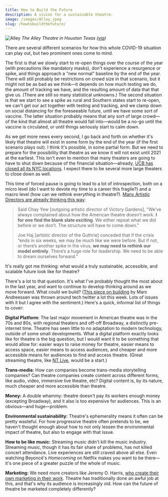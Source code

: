 ```yaml
---
title: How to Build the Future
description: A vision for a sustainable theatre.
image: /images/Alley.jpeg
slug: /howtobuildthefuture/
---
```


![Alley](https://guscuddy.com/images/Alley.jpeg)
_The Alley Theatre in Houston Texas ([via](https://www.americantheatre.org/2020/03/31/no-show/))_

There are several different scenarios for how this whole COVID-19 situation can play out, but two prominent ones come to mind.

The first is that we slowly start to re-open things over the course of the year (with precautions like mandatory masks), don't experience a resurgence or spike, and things approach a "new normal" baseline by the end of the year. There will still probably be restrictions on crowd size in that scenario, but it might not be as bad as we think—it depends on how much testing we do, the amount of tracking we have, and the resulting amount of data that that give us. (There are still so many statistical unknowns.) The second situation is that we start to see a spike as rural and Southern states start to re-open, we can't get our act together with testing and tracking, and we clamp down on social distancing for the foreseeable future, until we have some sort of vaccine. The latter situation probably means that any sort of large crowd—of the kind that almost all theatre would fall into—would be a no-go until the vaccine is circulated, or until things seriously start to calm down.

As we get more news every second, I go back and forth on whether it's likely that theatre will exist in some form by the end of the year (if the first scenario plays out). I think it's possible, in some partial form. But we need to prepare for the possibility that theatre as we know it will not exist until 2021 at the earliest. This isn't even to mention that many theaters are going to have to shut down because of the financial situation—already, [UCB has closed all its NYC locations](https://www.vulture.com/2020/04/ucb-theater-training-center-closes.html). I expect there to be several more large theaters to close down as well.

This time of forced pause is going to lead to a lot of introspection, both on a micro level (do I want to devote my time to a career this fragile?) and a macro level (how can we rethink everything in theatre?). [Many Artistic Directors are already thinking this way](https://www.americantheatre.org/2020/03/31/no-show/):

> Said Chay Yew [outgoing artistic director of Victory Gardens], “We’ve always complained about how the American theatre doesn’t work. **I for one find the blank slate exciting**. We either repeat what we did before or we don’t. The structure will have to come down."
>
> Joe Haj [artistic director of the Guthrie] conceded that if the crisis “ends in six weeks, we may be much like we were before. But if not, or there’s another spike in the virus, **we may need to rethink our model entirely**. There’s a huge role for leadership. We need to be able to dream ourselves forward.”

It's really got me thinking: what would a truly sustainable, accessible, and scalable future look like for theatre?

There's a lot to that question. It's what I've probably thought the most about in the last year, and want to continue to develop thinking around as we move forward. What could we build? ([This piece on building](https://a16z.com/2020/04/18/its-time-to-build/) by Marc Andreessen was thrown around tech twitter a lot this week. Lots of issues with it but I agree with the sentiment.) Here's a quick, informal list of things to cover:

**Digital Platform**: The last major movement in American theatre was in the 70s and 80s, with regional theaters and off-off Broadway, a distinctly pre-internet time. Theatre has seen little to no adaptation to modern technology, outside of some small developments. What a digital platform exactly looks like for theatre is the big question, but I would want it to be something that would allow for: easier ways to raise money for theatre, easier means to access space, easier means to access audiences, and cheaper and more accessible means for audiences to find and access theatre. (Great streaming theatre, like [NT Live](http://ntlive.nationaltheatre.org.uk/), would be a start.)

**Trans-media:** How can companies become trans-media storytelling companies? Can theatre companies create content across different forms, like audio, video, immersive live theatre, etc? Digital content is, by its nature, much cheaper and more accessible than theatre.

**Money:** A double whammy: theatre doesn't pay its workers enough money (excepting Broadway), and it also is too expensive for audiences. This is an obvious—and huge—problem.

**Environmental sustainability:** Theatre's ephemerality means it often can be pretty wasteful. For how progressive theatre often pretends to be, we haven't thought enough about how to not only lessen the environmental impact of theatre, but also to engage with that issue.

**How to be like music:** Streaming music didn't kill the music industry. Streaming music, though it has its fair share of problems, has not killed concert attendance. Live experiences are still craved above all else. Even watching Beyoncé's _Homecoming_ on Netflix makes you want to be there—it's one piece of a greater puzzle of the whole of music.

**Marketing:** We need more creators like Jeremy O. Harris, [who create their own marketing in their work](https://twitter.com/jeremyoharris/status/1209202352600862720). Theatre has traditionally done an awful job at this, and that's why its audience is increasingly old. How can the future of theatre be marketed completely differently?
